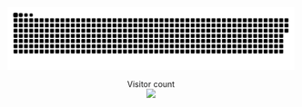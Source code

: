 <a href=#><img src="contributions.svg"></a>

<p align="center">
  Visitor count<br>
  <img src="https://profile-counter.glitch.me/kada240/count.svg" />
</p>

